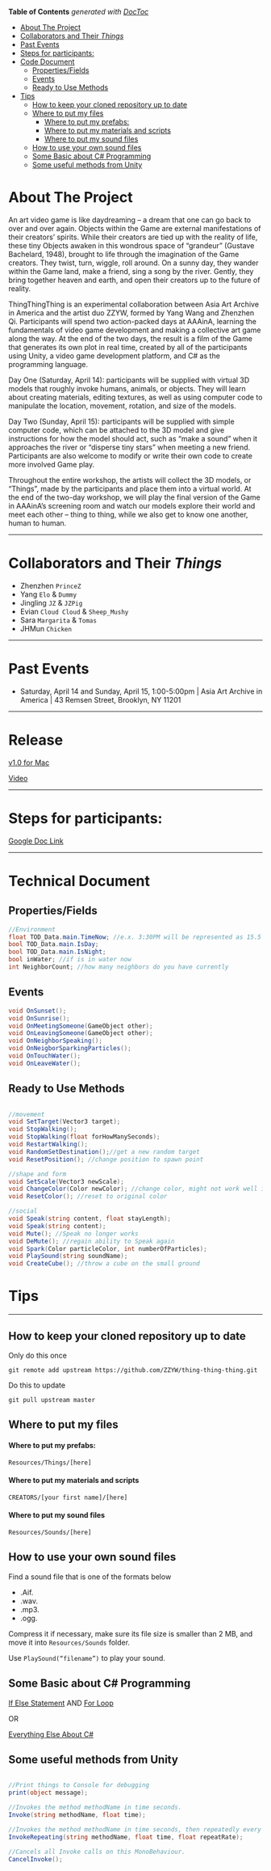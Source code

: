 <!-- START doctoc generated TOC please keep comment here to allow auto update -->
<!-- DON'T EDIT THIS SECTION, INSTEAD RE-RUN doctoc TO UPDATE -->
**Table of Contents**  *generated with [DocToc](https://github.com/thlorenz/doctoc)*

- [About The Project](#about-the-project)
- [Collaborators and Their _Things_](#collaborators-and-their-_things_)
- [Past Events](#past-events)
- [Steps for participants:](#steps-for-participants)
- [Code Document](#code-document)
  - [Properties/Fields](#propertiesfields)
  - [Events](#events)
  - [Ready to Use Methods](#ready-to-use-methods)
- [Tips](#tips)
  - [How to keep your cloned repository up to date](#how-to-keep-your-cloned-repository-up-to-date)
  - [Where to put my files](#where-to-put-my-files)
      - [Where to put my prefabs:](#where-to-put-my-prefabs)
      - [Where to put my materials and scripts](#where-to-put-my-materials-and-scripts)
      - [Where to put my sound files](#where-to-put-my-sound-files)
  - [How to use your own sound files](#how-to-use-your-own-sound-files)
  - [Some Basic about C# Programming](#some-basic-about-c-programming)
  - [Some useful methods from Unity](#some-useful-methods-from-unity)

<!-- END doctoc generated TOC please keep comment here to allow auto update -->


# About The Project


An art video game is like daydreaming – a dream that one can go back to over and over again. Objects within the Game are external manifestations of their creators’ spirits. While their creators are tied up with the reality of life, these tiny Objects awaken in this wondrous space of “grandeur” (Gustave Bachelard, 1948), brought to life through the imagination of the Game creators. They twist, turn, wiggle, roll around. On a sunny day, they wander within the Game land, make a friend, sing a song by the river. Gently, they bring together heaven and earth, and open their creators up to the future of reality.

ThingThingThing is an experimental collaboration between Asia Art Archive in America and the artist duo ZZYW, formed by Yang Wang and Zhenzhen Qi. Participants will spend two action-packed days at AAAinA, learning the fundamentals of video game development and making a collective art game along the way. At the end of the two days, the result is a film of the Game that generates its own plot in real time, created by all of the participants using Unity, a video game development platform, and C# as the programming language.

Day One (Saturday, April 14): participants will be supplied with virtual 3D models that roughly invoke humans, animals, or objects. They will learn about creating materials, editing textures, as well as using computer code to manipulate the location, movement, rotation, and size of the models.

Day Two (Sunday, April 15): participants will be supplied with simple computer code, which can be attached to the 3D model and give instructions for how the model should act, such as “make a sound” when it approaches the river or “disperse tiny stars” when meeting a new friend. Participants are also welcome to modify or write their own code to create more involved Game play.

Throughout the entire workshop, the artists will collect the 3D models, or “Things”, made by the participants and place them into a virtual world. At the end of the two-day workshop, we will play the final version of the Game in AAAinA’s screening room and watch our models explore their world and meet each other – thing to thing, while we also get to know one another, human to human.


----------

# Collaborators and Their _Things_

- Zhenzhen  `PrinceZ`
- Yang `Elo` & `Dummy`
- Jingling `JZ` & `JZPig`
- Evian `Cloud Cloud` & `Sheep_Mushy`
- Sara `Margarita` & `Tomas`
- JHMun `Chicken`

----------


# Past Events

-  Saturday, April 14 and Sunday, April 15, 1:00-5:00pm    |   Asia Art Archive in America   |   43 Remsen Street, Brooklyn, NY 11201



----------


# Release

[v1.0 for Mac](https://github.com/ZZYW/thing-thing-thing/releases)


[Video](https://vimeo.com/264903915)


------------


# Steps for participants:

[Google Doc Link](https://docs.google.com/document/d/18rqBA01xjrEOiLuYqoa7b_HeCmha066y6eLI37iUFIA/edit?usp=sharing)



----------


#  Technical Document


## Properties/Fields


```csharp
//Environment
float TOD_Data.main.TimeNow; //e.x. 3:30PM will be represented as 15.5
bool TOD_Data.main.IsDay;
bool TOD_Data.main.IsNight; 
bool inWater; //if is in water now
int NeighborCount; //how many neighbors do you have currently
```

## Events

```csharp
void OnSunset();
void OnSunrise();
void OnMeetingSomeone(GameObject other);
void OnLeavingSomeone(GameObject other);
void OnNeighborSpeaking();
void OnNeigborSparkingParticles();
void OnTouchWater();
void OnLeaveWater();
```

## Ready to Use Methods

```csharp

//movement
void SetTarget(Vector3 target);
void StopWalking();
void StopWalking(float forHowManySeconds);
void RestartWalking();
void RandomSetDestination();//get a new random target
void ResetPosition(); //change position to spawn point

//shape and form
void SetScale(Vector3 newScale);
void ChangeColor(Color newColor); //change color, might not work well if you have more than one renderer or more than one material
void ResetColor(); //reset to original color

//social
void Speak(string content, float stayLength);
void Speak(string content);
void Mute(); //Speak no longer works
void DeMute(); //regain ability to Speak again
void Spark(Color particleColor, int numberOfParticles);
void PlaySound(string soundName);
void CreateCube(); //throw a cube on the small ground


```



# Tips


----------


## How to keep your cloned repository up to date

Only do this once

`git remote add upstream https://github.com/ZZYW/thing-thing-thing.git`

Do this to update

`git pull upstream master`

## Where to put my files

#### Where to put my prefabs:
`Resources/Things/[here]`

#### Where to put my materials and scripts
`CREATORS/[your first name]/[here]`

#### Where to put my sound files
`Resources/Sounds/[here]`


## How to use your own sound files

Find a sound file that is one of the formats below

- .Aif.
- .wav.
- .mp3.
- .ogg.

Compress it if necessary, make sure its file size is smaller than 2 MB, and move it into `Resources/Sounds` folder.

Use `PlaySound(“filename”)` to play your sound.


## Some Basic about C# Programming


[If Else Statement](https://docs.microsoft.com/en-us/dotnet/csharp/language-reference/keywords/if-else)
AND
[For Loop](https://docs.microsoft.com/en-us/dotnet/csharp/language-reference/keywords/for)

OR

[Everything Else About C#](https://docs.microsoft.com/en-us/dotnet/csharp/index)


## Some useful methods from Unity

```csharp

//Print things to Console for debugging
print(object message);

//Invokes the method methodName in time seconds.
Invoke(string methodName, float time);

//Invokes the method methodName in time seconds, then repeatedly every repeatRate seconds.
InvokeRepeating(string methodName, float time, float repeatRate);

//Cancels all Invoke calls on this MonoBehaviour.
CancelInvoke();


```




